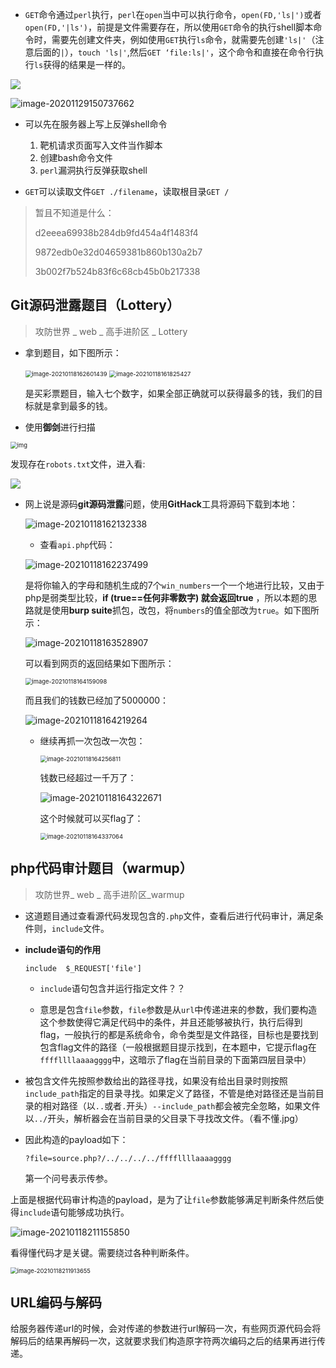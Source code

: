 
- `GET`命令通过`perl`执行，`perl`在`open`当中可以执行命令，`open(FD,'ls|')`或者`open(FD,'|ls')`，前提是文件需要存在，所以使用`GET`命令的执行shell脚本命令时，需要先创建文件夹，例如使用`GET`执行`ls`命令，就需要先创建`'ls|'`（注意后面的`|`），`touch 'ls|'`,然后`GET ‘file:ls|'`，这个命令和直接在命令行执行`ls`获得的结果是一样的。

![](images/firefox_robot.png)

<img src="images\image-20201129150737662.png" alt="image-20201129150737662"  />

- 可以先在服务器上写上反弹shell命令
  1. 靶机请求页面写入文件当作脚本
  2. 创建bash命令文件
  3. `perl`漏洞执行反弹获取shell

- `GET`可以读取文件`GET ./filename`，读取根目录`GET /`

> 暂且不知道是什么：
>
> d2eeea69938b284db9fd454a4f1483f4
>
> 9872edb0e32d04659381b860b130a2b7
>
> 3b002f7b524b83f6c68cb45b0b217338

## Git源码泄露题目（Lottery）

> 攻防世界 _ web _ 高手进阶区 _ Lottery

- 拿到题目，如下图所示：

  <img src="images\image-20210118162601439.png" alt="image-20210118162601439" style="zoom:67%;" />

  <img src="images\image-20210118161825427.png" alt="image-20210118161825427" style="zoom:67%;" />

  是买彩票题目，输入七个数字，如果全部正确就可以获得最多的钱，我们的目标就是拿到最多的钱。

- 使用**御剑**进行扫描

<img src="images\BAEC3I(VH}Q8BBU_ZZD%[)X.png" alt="img" style="zoom:67%;" />

发现存在`robots.txt`文件，进入看:

![](images/firefox_robot.png)

- 网上说是源码**git源码泄露**问题，使用**GitHack**工具将源码下载到本地：

  ![image-20210118162132338](images\image-20210118162132338.png)

  - 查看`api.php`代码：

  ![image-20210118162237499](images\image-20210118162237499.png)

  是将你输入的字母和随机生成的7个`win_numbers`一个一个地进行比较，又由于php是弱类型比较，**if (true==任何非零数字) 就会返回true** ，所以本题的思路就是使用**burp suite**抓包，改包，将`numbers`的值全部改为`true`。如下图所示：

  ![image-20210118163528907](images\image-20210118163528907.png)

  可以看到网页的返回结果如下图所示：

  <img src="images\image-20210118164159098.png" alt="image-20210118164159098" style="zoom:67%;" />

  而且我们的钱数已经加了5000000：

  ![image-20210118164219264](images\image-20210118164219264.png)

  - 继续再抓一次包改一次包：

    <img src="images\image-20210118164256811.png" alt="image-20210118164256811" style="zoom:67%;" />

    钱数已经超过一千万了：

    ![image-20210118164322671](images\image-20210118164322671.png)

    这个时候就可以买flag了：

    <img src="images\image-20210118164337064.png" alt="image-20210118164337064" style="zoom:67%;" />

## php代码审计题目（warmup）

> 攻防世界_ web _ 高手进阶区_warmup

- 这道题目通过查看源代码发现包含的`.php`文件，查看后进行代码审计，满足条件则，`include`文件。

- **include语句的作用**

  `include  $_REQUEST['file']`

  - `include`语句包含并运行指定文件？？

  - 意思是包含`file`参数，`file`参数是从`url`中传递进来的参数，我们要构造这个参数使得它满足代码中的条件，并且还能够被执行，执行后得到flag，一般执行的都是系统命令，命令类型是文件路径，目标也是要找到包含flag文件的路径（一般根据题目提示找到，在本题中，它提示flag在`ffffllllaaaagggg`中，这暗示了flag在当前目录的下面第四层目录中）

- 被包含文件先按照参数给出的路径寻找，如果没有给出目录时则按照`include_path`指定的目录寻找。如果定义了路径，不管是绝对路径还是当前目录的相对路径（以`..`或者`.`开头）`--include_path`都会被完全忽略，如果文件以`../`开头，解析器会在当前目录的父目录下寻找改文件。（看不懂.jpg）

- 因此构造的payload如下：

  `?file=source.php?/../../../../ffffllllaaaagggg`

  第一个问号表示传参。

上面是根据代码审计构造的payload，是为了让`file`参数能够满足判断条件然后使得`include`语句能够成功执行。

![image-20210118211155850](images\image-20210118211155850.png)

看得懂代码才是关键。需要绕过各种判断条件。

<img src="images\image-20210118211913655.png" alt="image-20210118211913655" style="zoom:67%;" />

## URL编码与解码

给服务器传递url的时候，会对传递的参数进行url解码一次，有些网页源代码会将解码后的结果再解码一次，这就要求我们构造原字符两次编码之后的结果再进行传递。